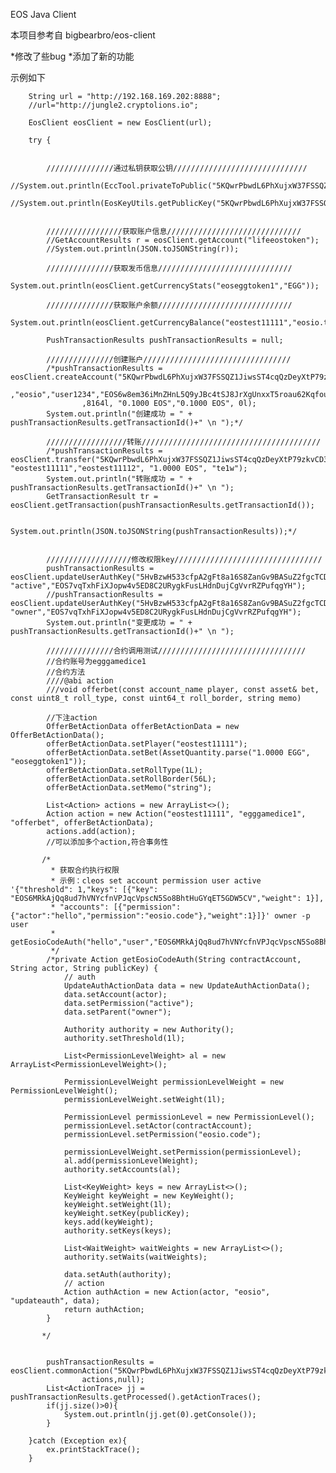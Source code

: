 EOS Java Client

本项目参考自 bigbearbro/eos-client

*修改了些bug
*添加了新的功能

示例如下

        String url = "http://192.168.169.202:8888";
        //url="http://jungle2.cryptolions.io";
        
        EosClient eosClient = new EosClient(url);

        try {


            ///////////////通过私钥获取公钥//////////////////////////////
            //System.out.println(EccTool.privateToPublic("5KQwrPbwdL6PhXujxW37FSSQZ1JiwsST4cqQzDeyXtP79zkvCD3"));
            //System.out.println(EosKeyUtils.getPublicKey("5KQwrPbwdL6PhXujxW37FSSQZ1JiwsST4cqQzDeyXtP79zkvCD3"));


            /////////////////获取账户信息//////////////////////////////
            //GetAccountResults r = eosClient.getAccount("lifeeostoken");
            //System.out.println(JSON.toJSONString(r));

            ///////////////获取发币信息//////////////////////////////
            System.out.println(eosClient.getCurrencyStats("eoseggtoken1","EGG"));

            ///////////////获取账户余额//////////////////////////////
            System.out.println(eosClient.getCurrencyBalance("eostest11111","eosio.token","EOS"));

            PushTransactionResults pushTransactionResults = null;

            ///////////////创建账户/////////////////////////////////
            /*pushTransactionResults = eosClient.createAccount("5KQwrPbwdL6PhXujxW37FSSQZ1JiwsST4cqQzDeyXtP79zkvCD3"
                    ,"eosio","user1234","EOS6w8em36iMnZHnL5Q9yJBc4tSJ8JrXgUnxxT5roau62Kqfou6GX","EOS6w8em36iMnZHnL5Q9yJBc4tSJ8JrXgUnxxT5roau62Kqfou6GX"
                    ,8164l, "0.1000 EOS","0.1000 EOS", 0l);
            System.out.println("创建成功 = " + pushTransactionResults.getTransactionId()+" \n ");*/

            //////////////////转账////////////////////////////////////////
            /*pushTransactionResults = eosClient.transfer("5KQwrPbwdL6PhXujxW37FSSQZ1JiwsST4cqQzDeyXtP79zkvCD3","eosio.token", "eostest11111","eostest11112", "1.0000 EOS", "te1w");
            System.out.println("转账成功 = " + pushTransactionResults.getTransactionId()+" \n ");
            GetTransactionResult tr = eosClient.getTransaction(pushTransactionResults.getTransactionId());

            System.out.println(JSON.toJSONString(pushTransactionResults));*/

            
            ///////////////////修改权限key/////////////////////////////////
            pushTransactionResults = eosClient.updateUserAuthKey("5HvBzwH533cfpA2gFt8a16S8ZanGv9BASuZ2fgcTCD6ASs8ktUY","user1", "active","EOS7vqTxhFiXJopw4v5ED8C2URygkFusLHdnDujCgVvrRZPufqgYH");
            //pushTransactionResults = eosClient.updateUserAuthKey("5HvBzwH533cfpA2gFt8a16S8ZanGv9BASuZ2fgcTCD6ASs8ktUY","user1", "owner","EOS7vqTxhFiXJopw4v5ED8C2URygkFusLHdnDujCgVvrRZPufqgYH");
            System.out.println("变更成功 = " + pushTransactionResults.getTransactionId()+" \n ");

            ///////////////合约调用测试/////////////////////////////////
            //合约账号为egggamedice1
            //合约方法
            ////@abi action
            ///void offerbet(const account_name player, const asset& bet, const uint8_t roll_type, const uint64_t roll_border, string memo)
            
            //下注action
            OfferBetActionData offerBetActionData = new OfferBetActionData();
            offerBetActionData.setPlayer("eostest11111");
            offerBetActionData.setBet(AssetQuantity.parse("1.0000 EGG", "eoseggtoken1"));
            offerBetActionData.setRollType(1L);
            offerBetActionData.setRollBorder(56L);
            offerBetActionData.setMemo("string");

            List<Action> actions = new ArrayList<>();
            Action action = new Action("eostest11111", "egggamedice1", "offerbet", offerBetActionData);
            actions.add(action);
            //可以添加多个action,符合事务性
            
           /*
           	 * 获取合约执行权限
           	 * 示例：cleos set account permission user active '{"threshold": 1,"keys": [{"key": "EOS6MRkAjQq8ud7hVNYcfnVPJqcVpscN5So8BhtHuGYqET5GDW5CV","weight": 1}],
           	 * "accounts": [{"permission":{"actor":"hello","permission":"eosio.code"},"weight":1}]}' owner -p user
           	 * getEosioCodeAuth("hello","user","EOS6MRkAjQq8ud7hVNYcfnVPJqcVpscN5So8BhtHuGYqET5GDW5CV")
           	 */
           	/*private Action getEosioCodeAuth(String contractAccount, String actor, String publicKey) {
           		// auth
           		UpdateAuthActionData data = new UpdateAuthActionData();
           		data.setAccount(actor);
           		data.setPermission("active");
           		data.setParent("owner");
           
           		Authority authority = new Authority();
           		authority.setThreshold(1l);
           
           		List<PermissionLevelWeight> al = new ArrayList<PermissionLevelWeight>();
           
           		PermissionLevelWeight permissionLevelWeight = new PermissionLevelWeight();
           		permissionLevelWeight.setWeight(1l);
           
           		PermissionLevel permissionLevel = new PermissionLevel();
           		permissionLevel.setActor(contractAccount);
           		permissionLevel.setPermission("eosio.code");
           
           		permissionLevelWeight.setPermission(permissionLevel);
           		al.add(permissionLevelWeight);
           		authority.setAccounts(al);
           
           		List<KeyWeight> keys = new ArrayList<>();
           		KeyWeight keyWeight = new KeyWeight();
           		keyWeight.setWeight(1l);
           		keyWeight.setKey(publicKey);
           		keys.add(keyWeight);
           		authority.setKeys(keys);
           
           		List<WaitWeight> waitWeights = new ArrayList<>();
           		authority.setWaits(waitWeights);
           
           		data.setAuth(authority);
           		// action
           		Action authAction = new Action(actor, "eosio", "updateauth", data);
           		return authAction;
           	}
           
           */


            pushTransactionResults = eosClient.commonAction("5KQwrPbwdL6PhXujxW37FSSQZ1JiwsST4cqQzDeyXtP79zkvCD3",
                    actions,null);
            List<ActionTrace> jj = pushTransactionResults.getProcessed().getActionTraces();
            if(jj.size()>0){
                System.out.println(jj.get(0).getConsole());
            }

        }catch (Exception ex){
            ex.printStackTrace();
        }
